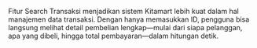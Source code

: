 Fitur Search Transaksi menjadikan sistem Kitamart lebih kuat dalam hal manajemen data transaksi. Dengan hanya memasukkan ID, pengguna bisa langsung melihat detail pembelian lengkap—mulai dari siapa pelanggan, apa yang dibeli, hingga total pembayaran—dalam hitungan detik.
